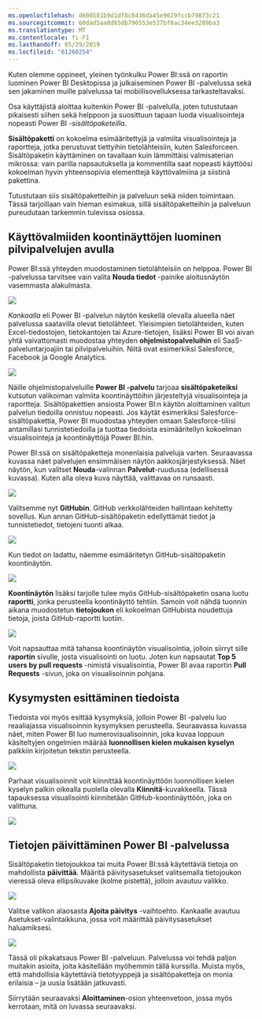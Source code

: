 ```yaml
---
ms.openlocfilehash: d600581b9d1df8c8436da45e9629fccb79873c21
ms.sourcegitcommit: 60dad5aa0d85db790553e537bf8ac34ee3289ba3
ms.translationtype: MT
ms.contentlocale: fi-FI
ms.lasthandoff: 05/29/2019
ms.locfileid: "61260254"
---
```

Kuten olemme oppineet, yleinen työnkulku Power BI:ssä on raportin luominen Power BI Desktopissa ja julkaiseminen Power BI -palvelussa sekä sen jakaminen muille palvelussa tai mobiilisovelluksessa tarkasteltavaksi.

Osa käyttäjistä aloittaa kuitenkin Power BI -palvelulla, joten tutustutaan pikaisesti siihen sekä helppoon ja suosittuun tapaan luoda visualisointeja nopeasti Power BI *-sisältöpaketeilla*.

**Sisältöpaketti** on kokoelma esimääritettyjä ja valmiita visualisointeja ja raportteja, jotka perustuvat tiettyihin tietolähteisiin, kuten Salesforceen. Sisältöpaketin käyttäminen on tavallaan kuin lämmittäisi valmisaterian mikrossa: vain parilla napsautuksella ja kommentilla saat nopeasti käyttöösi kokoelman hyvin yhteensopivia elementtejä käyttövalmiina ja siistinä pakettina.

Tutustutaan siis sisältöpaketteihin ja palveluun sekä niiden toimintaan. Tässä tarjoillaan vain hieman esimakua, sillä sisältöpaketteihin ja palveluun pureudutaan tarkemmin tulevissa osiossa.

## <a name="create-out-of-the-box-dashboards-with-cloud-services"></a>Käyttövalmiiden koontinäyttöjen luominen pilvipalvelujen avulla
Power BI:ssä yhteyden muodostaminen tietolähteisiin on helppoa. Power BI -palvelussa tarvitsee vain valita **Nouda tiedot** -painike aloitusnäytön vasemmasta alakulmasta.

![](media/0-3-dashboards-cloud-services/c0a3_1.png)

*Kankaalla* eli Power BI -palvelun näytön keskellä olevalla alueella näet palvelussa saatavilla olevat tietolähteet. Yleisimpien tietolähteiden, kuten Excel-tiedostojen, tietokantojen tai Azure-tietojen, lisäksi Power BI voi aivan yhtä vaivattomasti muodostaa yhteyden **ohjelmistopalveluihin** eli SaaS-palveluntarjoajiin tai pilvipalveluihin. Niitä ovat esimerkiksi Salesforce, Facebook ja Google Analytics.

![](media/0-3-dashboards-cloud-services/c0a3_2.png)

Näille ohjelmistopalveluille **Power BI -palvelu** tarjoaa **sisältöpaketeiksi** kutsutun valikoiman valmiita koontinäyttöihin järjesteltyjä visualisointeja ja raportteja. Sisältöpakettien ansiosta Power BI:n käytön aloittaminen valitun palvelun tiedoilla onnistuu nopeasti. Jos käytät esimerkiksi Salesforce-sisältöpakettia, Power BI muodostaa yhteyden omaan Salesforce-tiliisi antamillasi tunnistetiedoilla ja tuottaa tiedoista esimääritellyn kokoelman visualisointeja ja koontinäyttöjä Power BI:hin.

Power BI:ssä on sisältöpaketteja monenlaisia palveluja varten. Seuraavassa kuvassa näet palvelujen ensimmäisen näytön aakkosjärjestyksessä. Näet näytön, kun valitset **Nouda**-valinnan **Palvelut**-ruudussa (edellisessä kuvassa). Kuten alla oleva kuva näyttää, valittavaa on runsaasti.

![](media/0-3-dashboards-cloud-services/c0a3_3.png)

Valitsemme nyt **GitHubin**. GitHub verkkolähteiden hallintaan kehitetty sovellus. Kun annan GitHub-sisältöpaketin edellyttämät tiedot ja tunnistetiedot, tietojeni tuonti alkaa.

![](media/0-3-dashboards-cloud-services/c0a3_4.png)

Kun tiedot on ladattu, näemme esimääritetyn GitHub-sisältöpaketin koontinäytön.

![](media/0-3-dashboards-cloud-services/c0a3_5.png)

**Koontinäytön** lisäksi tarjolle tulee myös GitHub-sisältöpaketin osana luotu **raportti**, jonka perusteella koontinäyttö tehtiin. Samoin voit nähdä tuonnin aikana muodostetun **tietojoukon** eli kokoelman GitHubista noudettuja tietoja, joista GitHub-raportti luotiin.

![](media/0-3-dashboards-cloud-services/c0a3_6.png)

Voit napsauttaa mitä tahansa koontinäytön visualisointia, jolloin siirryt sille **raportin** sivulle, josta visualisointi on luotu. Joten kun napsautat **Top 5 users by pull requests** -nimistä visualisointia, Power BI avaa raportin **Pull Requests** -sivun, joka on visualisoinnin pohjana.

## <a name="asking-questions-of-your-data"></a>Kysymysten esittäminen tiedoista
Tiedoista voi myös esittää kysymyksiä, jolloin Power BI -palvelu luo reaaliajassa visualisoinnin kysymyksen perusteella. Seuraavassa kuvassa näet, miten Power BI luo numerovisualisoinnin, joka kuvaa loppuun käsiteltyjen ongelmien määrää **luonnollisen kielen mukaisen kyselyn** palkkiin kirjoitetun tekstin perusteella.

![](media/0-3-dashboards-cloud-services/c0a3_7.png)

Parhaat visualisoinnit voit kiinnittää koontinäyttöön luonnollisen kielen kyselyn palkin oikealla puolella olevalla **Kiinnitä**-kuvakkeella. Tässä tapauksessa visualisointi kiinnitetään GitHub-koontinäyttöön, joka on valittuna.

![](media/0-3-dashboards-cloud-services/c0a3_8.png)

## <a name="refreshing-data-in-the-power-bi-service"></a>Tietojen päivittäminen Power BI -palvelussa
Sisältöpaketin tietojoukkoa tai muita Power BI:ssä käytettäviä tietoja on mahdollista **päivittää**. Määritä päivitysasetukset valitsemalla tietojoukon vieressä oleva ellipsikuvake (kolme pistettä), jolloin avautuu valikko.

![](media/0-3-dashboards-cloud-services/c0a3_9.png)

Valitse valikon alaosasta **Ajoita päivitys** -vaihtoehto. Kankaalle avautuu Asetukset-valintaikkuna, jossa voit määrittää päivitysasetukset haluamiksesi.

![](media/0-3-dashboards-cloud-services/c0a3_10.png)

Tässä oli pikakatsaus Power BI -palveluun. Palvelussa voi tehdä paljon muitakin asioita, joita käsitellään myöhemmin tällä kurssilla. Muista myös, että mahdollisia käytettäviä tietotyyppejä ja sisältöpaketteja on monia erilaisia – ja uusia lisätään jatkuvasti.

Siirrytään seuraavaksi **Aloittaminen**-osion yhteenvetoon, jossa myös kerrotaan, mitä on luvassa seuraavaksi.

